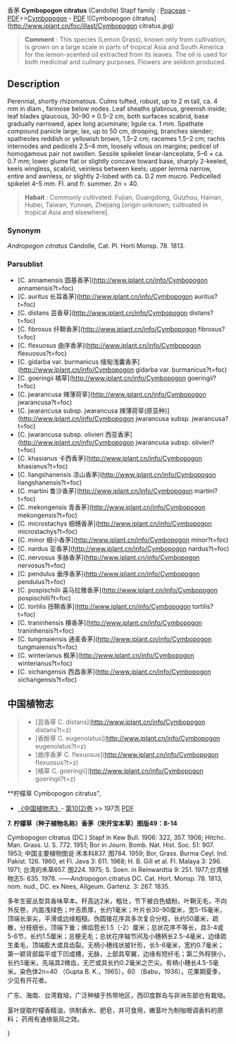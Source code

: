 香茅 **Cymbopogon citratus** (Candolle) Stapf
family : [Poaceae](http://www.iplant.cn/info/Poaceae?t=foc) - [PDF](http://www.iplant.cn/foc/pdf/Poaceae.pdf)>>[Cymbopogon](http://www.iplant.cn/info/Cymbopogon?t=foc) - [PDF](http://www.iplant.cn/foc/pdf/Cymbopogon.pdf)
![Cymbopogon citratus](http://www.iplant.cn/foc/illast/Cymbopogon citratus.jpg)

> **Comment** : 
> This species (Lemon Grass), known only from cultivation, is grown on a large scale in parts of tropical Asia and South America for the lemon-scented oil extracted from its leaves. The oil is used for both medicinal and culinary purposes. Flowers are seldom produced.

## Description

Perennial, shortly rhizomatous. Culms tufted, robust, up to 2 m tall, ca. 4 mm in diam., farinose below nodes. Leaf sheaths glabrous, greenish inside; leaf blades glaucous, 30–90 × 0.5–2 cm, both surfaces scabrid, base gradually narrowed, apex long acuminate; ligule ca. 1 mm. Spathate compound panicle large, lax, up to 50 cm, drooping, branches slender; spatheoles reddish or yellowish brown, 1.5–2 cm; racemes 1.5–2 cm; rachis internodes and pedicels 2.5–4 mm, loosely villous on margins; pedicel of homogamous pair not swollen. Sessile spikelet linear-lanceolate, 5–6 × ca. 0.7 mm; lower glume flat or slightly concave toward base, sharply 2-keeled, keels wingless, scabrid, veinless between keels; upper lemma narrow, entire and awnless, or slightly 2-lobed with ca. 0.2 mm mucro. Pedicelled spikelet 4–5 mm. Fl. and fr. summer. 2*n* = 40.

> **Habait** : 
> Commonly cultivated. Fujian, Guangdong, Guizhou, Hainan, Hubei, Taiwan, Yunnan, Zhejiang [origin unknown; cultivated in tropical Asia and elsewhere].

### Synonym
*Andropogon citratus* Candolle, Cat. Pl. Horti Monsp. 78. 1813.

### Parsublist

* [C.  annamensis  圆基香茅](http://www.iplant.cn/info/Cymbopogon annamensis?t=foc)
* [C.  auritus  长耳香茅](http://www.iplant.cn/info/Cymbopogon auritus?t=foc)
* [C.  distans  芸香草](http://www.iplant.cn/info/Cymbopogon distans?t=foc)
* [C.  fibrosus  纤鞘香茅](http://www.iplant.cn/info/Cymbopogon fibrosus?t=foc)
* [C.  flexuosus  曲序香茅](http://www.iplant.cn/info/Cymbopogon flexuosus?t=foc)
* [C.  gidarba var. burmanicus  缅甸浅囊香茅](http://www.iplant.cn/info/Cymbopogon gidarba var. burmanicus?t=foc)
* [C.  goeringii  橘草](http://www.iplant.cn/info/Cymbopogon goeringii?t=foc)
* [C.  jwarancusa  辣薄荷草](http://www.iplant.cn/info/Cymbopogon jwarancusa?t=foc)
* [C.  jwarancusa subsp. jwarancusa  辣薄荷草(原亚种)](http://www.iplant.cn/info/Cymbopogon jwarancusa subsp. jwarancusa?t=foc)
* [C.  jwarancusa subsp. olivieri  西亚香茅](http://www.iplant.cn/info/Cymbopogon jwarancusa subsp. olivieri?t=foc)
* [C.  khasianus  卡西香茅](http://www.iplant.cn/info/Cymbopogon khasianus?t=foc)
* [C.  liangshanensis  凉山香茅](http://www.iplant.cn/info/Cymbopogon liangshanensis?t=foc)
* [C.  martini  鲁沙香茅](http://www.iplant.cn/info/Cymbopogon martini?t=foc)
* [C.  mekongensis  青香茅](http://www.iplant.cn/info/Cymbopogon mekongensis?t=foc)
* [C.  microstachys  细穗香茅](http://www.iplant.cn/info/Cymbopogon microstachys?t=foc)
* [C.  minor  细小香茅](http://www.iplant.cn/info/Cymbopogon minor?t=foc)
* [C.  nardus  亚香茅](http://www.iplant.cn/info/Cymbopogon nardus?t=foc)
* [C.  nervosus  多脉香茅](http://www.iplant.cn/info/Cymbopogon nervosus?t=foc)
* [C.  pendulus  垂序香茅](http://www.iplant.cn/info/Cymbopogon pendulus?t=foc)
* [C.  pospischilii  喜马拉雅香茅](http://www.iplant.cn/info/Cymbopogon pospischilii?t=foc)
* [C.  tortilis  扭鞘香茅](http://www.iplant.cn/info/Cymbopogon tortilis?t=foc)
* [C.  traninhensis  横香茅](http://www.iplant.cn/info/Cymbopogon traninhensis?t=foc)
* [C.  tungmaiensis  通麦香茅](http://www.iplant.cn/info/Cymbopogon tungmaiensis?t=foc)
* [C.  winterianus  枫茅](http://www.iplant.cn/info/Cymbopogon winterianus?t=foc)
* [C.  xichangensis  西昌香茅](http://www.iplant.cn/info/Cymbopogon xichangensis?t=foc)

## 中国植物志

> * [芸香草  C.  distans](http://www.iplant.cn/info/Cymbopogon distans?t=z)
> * [香酚草  C.  eugenolatus](http://www.iplant.cn/info/Cymbopogon eugenolatus?t=z)
> * [曲序香茅  C.  flexuosus](http://www.iplant.cn/info/Cymbopogon flexuosus?t=z)
> * [橘草  C.  goeringii](http://www.iplant.cn/info/Cymbopogon goeringii?t=z)

**柠檬草 Cymbopogon citratus",

* [《中国植物志》](http://www.iplant.cn/frps)- [第10(2)卷](http://www.iplant.cn/frps/vol/10(2)) >> 197页 [PDF](http://www.iplant.cn/frps/pdf/10(2)/197a.pdf)

**7. 柠檬草（种子植物名称）香茅（宋开宝本草）图版49：8-14**

Cymbopogon citratus (DC.) Stapf in Kew Bull. 1906: 322, 357. 1906; Hitchc. Man. Grass. U. S. 772. 1951; Bor in Journ. Bomb. Nat. Hist. Soc. 51: 907. 1953; 中国主要植物图说·禾本科837. 图784. 1959; Bor, Grass. Burma Ceyl. Ind. Pakist. 126. 1960, et Fl. Java 3: 611. 1968; H. B. Gill et al. Fl. Malaya 3: 296. 1971; 台湾的禾草657. 图224. 1975; S. Soen. in Reinwardtia 9: 251. 1977;台湾植物志5: 635. 1978. ——Andropogon citratus DC. Cat. Hort. Monsp. 78. 1813, nom. nud., DC. ex Nees, Allgeum. Gartenz. 3: 267. 1835.

多年生密丛型具香味草本。秆高达2米，粗壮，节下被白色蜡粉。叶鞘无毛，不向 外反卷，内面浅绿色；叶舌质厚，长约1毫米；叶片长30-90厘米，宽5-15毫米，顶端长渐尖，平滑或边缘粗糙。伪圆锥花序具多次复合分枝，长约50厘米，疏散，分枝细长，顶端下垂；佛焰苞长1.5（-2）厘米；总状花序不等长，具3-4或5-6节，长约1.5厘米；总梗无毛；总状花序轴节间及小穗柄长2.5-4毫米，边缘疏生柔毛，顶端膨大或具齿裂。无柄小穗线状披针形，长5-6毫米，宽约0.7毫米；第一颖背部扁平或下凹成槽，无脉，上部具窄翼，边缘有短纤毛；第二外稃狭小，长约3毫米，先端具2微齿，无芒或具长约0.2毫米之芒尖。有柄小穗长4.5-5毫米。染色体2n=40 （Gupta B. K.，1965），60 （Babu，1936）。花果期夏季，少见有开花者。

广东、海南、台湾栽培，广泛种植于热带地区，西印度群岛与非洲东部也有栽培。

茎叶提取柠檬香精油，供制香水、肥皂，并可食用，嫩茎叶为制咖喱调香料的原料； 药用有通络驱风之效。

}